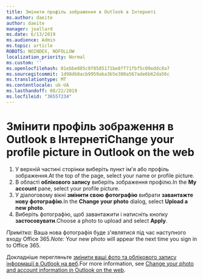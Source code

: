 ```yaml
---
title: Змінити профіль зображення в Outlook в Інтернеті
ms.author: daeite
author: daeite
manager: joallard
ms.date: 6/13/2019
ms.audience: Admin
ms.topic: article
ROBOTS: NOINDEX, NOFOLLOW
localization_priority: Normal
ms.custom: ''
ms.openlocfilehash: 01ebbe085c0f8585171be8ff71fbf5c09eddc8a7
ms.sourcegitcommit: 1d98db8acb9959aba3b5e308a567ade6b62da56c
ms.translationtype: MT
ms.contentlocale: uk-UA
ms.lasthandoff: 08/22/2019
ms.locfileid: "36557234"
---
```

# <a name="change-your-profile-picture-in-outlook-on-the-web"></a><span data-ttu-id="4cac4-102">Змінити профіль зображення в Outlook в Інтернеті</span><span class="sxs-lookup"><span data-stu-id="4cac4-102">Change your profile picture in Outlook on the web</span></span>

1. <span data-ttu-id="4cac4-103">У верхній частині сторінки виберіть пункт ім'я або профіль зображення.</span><span class="sxs-lookup"><span data-stu-id="4cac4-103">At the top of the page, select your name or profile picture.</span></span>
1. <span data-ttu-id="4cac4-104">В області **облікового запису** виберіть зображення профілю.</span><span class="sxs-lookup"><span data-stu-id="4cac4-104">In the **My account** pane, select your profile picture.</span></span>
1. <span data-ttu-id="4cac4-105">У діалоговому вікні **змінити свою фотографію** вибрати **завантажте нову фотографію**.</span><span class="sxs-lookup"><span data-stu-id="4cac4-105">In the **Change your photo** dialog, select **Upload a new photo**.</span></span>
1. <span data-ttu-id="4cac4-106">Виберіть фотографію, щоб завантажити і натисніть кнопку **застосовувати**.</span><span class="sxs-lookup"><span data-stu-id="4cac4-106">Choose a photo to upload and select **Apply**.</span></span>

<span data-ttu-id="4cac4-107">*Примітка:* Ваша нова фотографія буде з'являтися під час наступного входу Office 365.</span><span class="sxs-lookup"><span data-stu-id="4cac4-107">*Note:* Your new photo will appear the next time you sign in to Office 365.</span></span>

<span data-ttu-id="4cac4-108">Докладніше перегляньте [змінити ваші фото та облікового запису інформації в Outlook на веб](https://support.office.com/article/b2dbb289-851d-4bed-93c3-3e136f5659ec).</span><span class="sxs-lookup"><span data-stu-id="4cac4-108">For more information, see [Change your photo and account information in Outlook on the web](https://support.office.com/article/b2dbb289-851d-4bed-93c3-3e136f5659ec).</span></span>